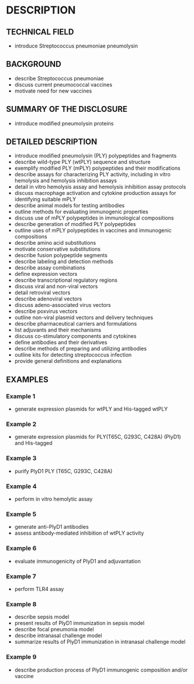 # DESCRIPTION

## TECHNICAL FIELD

- introduce Streptococcus pneumoniae pneumolysin

## BACKGROUND

- describe Streptococcus pneumoniae
- discuss current pneumococcal vaccines
- motivate need for new vaccines

## SUMMARY OF THE DISCLOSURE

- introduce modified pneumolysin proteins

## DETAILED DESCRIPTION

- introduce modified pneumolysin (PLY) polypeptides and fragments
- describe wild-type PLY (wtPLY) sequence and structure
- exemplify modified PLY (mPLY) polypeptides and their modifications
- describe assays for characterizing PLY activity, including in vitro hemolysis and hemolysis inhibition assays
- detail in vitro hemolysis assay and hemolysis inhibition assay protocols
- discuss macrophage activation and cytokine production assays for identifying suitable mPLY
- describe animal models for testing antibodies
- outline methods for evaluating immunogenic properties
- discuss use of mPLY polypeptides in immunological compositions
- describe generation of modified PLY polypeptides
- outline uses of mPLY polypeptides in vaccines and immunogenic compositions
- describe amino acid substitutions
- motivate conservative substitutions
- describe fusion polypeptide segments
- describe labeling and detection methods
- describe assay combinations
- define expression vectors
- describe transcriptional regulatory regions
- discuss viral and non-viral vectors
- detail retroviral vectors
- describe adenoviral vectors
- discuss adeno-associated virus vectors
- describe poxvirus vectors
- outline non-viral plasmid vectors and delivery techniques
- describe pharmaceutical carriers and formulations
- list adjuvants and their mechanisms
- discuss co-stimulatory components and cytokines
- define antibodies and their derivatives
- describe methods of preparing and utilizing antibodies
- outline kits for detecting streptococcus infection
- provide general definitions and explanations

## EXAMPLES

### Example 1

- generate expression plasmids for wtPLY and His-tagged wtPLY

### Example 2

- generate expression plasmids for PLY(T65C, G293C, C428A) (PlyD1) and His-tagged

### Example 3

- purify PlyD1 PLY (T65C, G293C, C428A)

### Example 4

- perform in vitro hemolytic assay

### Example 5

- generate anti-PlyD1 antibodies
- assess antibody-mediated inhibition of wtPLY activity

### Example 6

- evaluate immunogenicity of PlyD1 and adjuvantation

### Example 7

- perform TLR4 assay

### Example 8

- describe sepsis model
- present results of PlyD1 immunization in sepsis model
- describe focal pneumonia model
- describe intranasal challenge model
- summarize results of PlyD1 immunization in intranasal challenge model

### Example 9

- describe production process of PlyD1 immunogenic composition and/or vaccine

